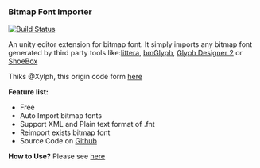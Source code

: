 ### Bitmap Font Importer

[![Build Status](https://travis-ci.org/lite3/Unity-BitmapFontImporter.svg?branch=master)](https://travis-ci.org/lite3/Unity-BitmapFontImporter)

An unity editor extension for bitmap font.
It simply imports any bitmap font generated by third party tools like:[littera][1], [bmGlyph][2], [Glyph Designer 2][3] or [ShoeBox][4]

Thiks @Xylph, this origin code form [here](http://forum.unity3d.com/threads/unity-4-6-bitmap-font.265209/)

**Feature list:**
- Free
- Auto Import bitmap fonts
- Support XML and Plain text format of .fnt
- Reimport exists bitmap font
- Source Code on [Github][5]


**How to Use?**
Please see [here](http://www.benoitfreslon.com/unity-generate-and-import-a-bitmap-font-with-a-free-tool)


[1]: http://kvazars.com/littera/ (littera)
[2]: http://www.bmglyph.com (bmGlyph)
[3]: https://71squared.com/glyphdesigner (Glyph Designer 2)
[4]: http://renderhjs.net/shoebox/ (ShoeBox)
[5]: https://github.com/lite3/Unity-BitmapFontImporter (Unity-BitmapFontImporter)
